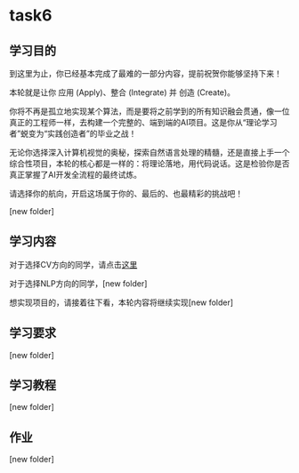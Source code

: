 # task6

## 学习目的

到这里为止，你已经基本完成了最难的一部分内容，提前祝贺你能够坚持下来！

本轮就是让你 应用 (Apply)、整合 (Integrate) 并 创造 (Create)。

你将不再是孤立地实现某个算法，而是要将之前学到的所有知识融会贯通，像一位真正的工程师一样，去构建一个完整的、端到端的AI项目。这是你从“理论学习者”蜕变为“实践创造者”的毕业之战！

无论你选择深入计算机视觉的奥秘，探索自然语言处理的精髓，还是直接上手一个综合性项目，本轮的核心都是一样的：将理论落地，用代码说话。这是检验你是否真正掌握了AI开发全流程的最终试炼。

请选择你的航向，开启这场属于你的、最后的、也最精彩的挑战吧！

[new folder]

## 学习内容

对于选择CV方向的同学，请点击[这里](https://github.com/ShaddockNH3/learn-AI/tree/main/tasks/task6/task_cs231n.md)

对于选择NLP方向的同学，[new folder]

想实现项目的，请接着往下看，本轮内容将继续实现[new folder]

## 学习要求

[new folder]

## 学习教程

[new folder]

## 作业

[new folder]